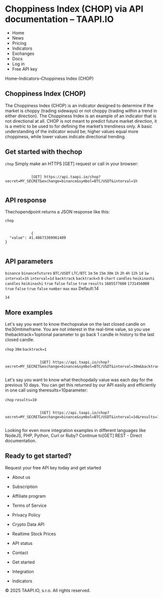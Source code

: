 # Choppiness Index (CHOP) via API documentation – TAAPI.IO

- Home
- News
- Pricing
- Indicators
- Exchanges
- Docs
- Log in
- Free API key

Home–Indicators–Choppiness Index (CHOP)


## Choppiness Index (CHOP)
The Choppiness Index (CHOP) is an indicator designed to determine if the market is choppy (trading sideways) or not choppy (trading within a trend in either direction). The Choppiness Index is an example of an indicator that is not directional at all. CHOP is not meant to predict future market direction, it is a metric to be used to for defining the market’s trendiness only. A basic understanding of the indicator would be; higher values equal more choppiness, while lower values indicate directional trending.


## Get started with thechop
`chop` Simply make an HTTPS [GET] request or call in your browser:


```

			[GET] https://api.taapi.io/chop?secret=MY_SECRET&exchange=binance&symbol=BTC/USDT&interval=1h
		
```

## API response
Thechopendpoint returns a JSON response like this:

`chop` 
```

			{
  "value": 41.48673369961489
}
		
```

## API parameters
`binance` `binancefutures` `BTC/USDT` `LTC/BTC` `1m` `5m` `15m` `30m` `1h` `2h` `4h` `12h` `1d` `1w` `interval=1h` `interval=1d` `backtrack` `backtrack=5` `0` `chart` `candles` `heikinashi` `candles` `heikinashi` `true` `false` `false` `true` `results` `1685577600` `1731456000` `true` `false` `true` `false` `number` `max` `max` Default:14

`14` 
## More examples
Let's say you want to know thechopvalue on the last closed candle on the30mtimeframe. You are not interest in the real-time value, so you use thebacktrack=1optional parameter to go back 1 candle in history to the last closed candle.

`chop` `30m` `backtrack=1` 
```

				[GET] https://api.taapi.io/chop?secret=MY_SECRET&exchange=binance&symbol=BTC/USDT&interval=30m&backtrack=1
			
```
Let's say you want to know what thechopdaily value was each day for the previous 10 days. You can get this returned by our API easily and efficiently in one call using theresults=10parameter:

`chop` `results=10` 
```

				[GET] https://api.taapi.io/chop?secret=MY_SECRET&exchange=binance&symbol=BTC/USDT&interval=1d&results=10
			
```
Looking for even more integration examples in different languages like NodeJS, PHP, Python, Curl or Ruby? Continue to[GET] REST - Direct documentation.


## Ready to get started?
Request your free API key today and get started

- About us
- Subscription
- Affiliate program
- Terms of Service
- Privacy Policy
- Crypto Data API
- Realtime Stock Prices
- API status
- Contact

- Get started
- Integration
- Indicators

© 2025 TAAPI.IO, s.r.o. All rights reserved.

